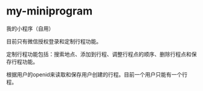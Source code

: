 # my-miniprogram

我的小程序（自用）

目前只有微信授权登录和定制行程功能。

定制行程功能包括：搜索地点、添加到行程、调整行程点的顺序、删除行程点和保存行程功能。

根据用户的openid来读取和保存用户创建的行程。目前一个用户只能有一个行程。
